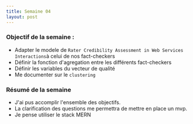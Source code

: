 ```yaml
---
title: Semaine 04
layout: post
---
```


### Objectif de la semaine : 
-  Adapter le modele de  `Rater Credibility Assessment in Web Services Interactions`à celui de nos fact-checkers 
-  Définir la fonction d'agregation entre les différents fact-checkers
-  Définir les variables du vecteur de qualité 
-  Me documenter sur le `clustering` 

### Résumé de la semaine 

- J'ai pus accomplir l'ensemble des objectifs.
- La clarification des  questions me permettra de mettre en place un mvp. 
- Je pense utiliser le stack MERN 
